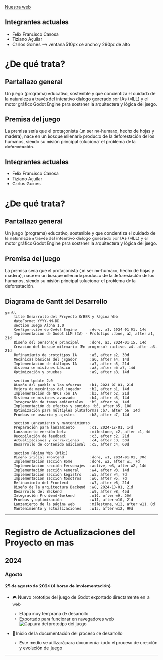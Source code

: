 [Nuestra web](https://beta-web-llm.netlify.app/index.html)

**Integrantes actuales**
---------------
- Félix Francisco Canosa
- Tiziano Aguilar
- Carlos Gomes
--> ventana  510px de ancho y 290px de alto

**¿De qué trata?**
=====================

**Pantallazo general**
--------------------

Un juego (programa) educativo, sostenible y que concientiza el cuidado de la naturaleza a través del interativo diálogo generado por IAs (MLL) y el motor gráfico Godot Engine para sostener la arquitectura y lógica del juego.

**Premisa del juego**
--------------------

La premisa sería que el protagonista (un ser no-humano, hecho de hojas y madera), nace en un bosque milenario producto de la deforestación de los humanos, siendo su misión principal solucionar el problema de la deforestación.


**Integrantes actuales**
---------------
- Félix Francisco Canosa
- Tiziano Aguilar
- Carlos Gomes


**¿De qué trata?**
=====================

**Pantallazo general**
--------------------

Un juego (programa) educativo, sostenible y que concientiza el cuidado de la naturaleza a través del interativo diálogo generado por IAs (MLL) y el motor gráfico Godot Engine para sostener la arquitectura y lógica del juego.

**Premisa del juego**
--------------------

La premisa sería que el protagonista (un ser no-humano, hecho de hojas y madera), nace en un bosque milenario producto de la deforestación de los humanos, siendo su misión principal solucionar el problema de la deforestación.


## Diagrama de Gantt del Desarrollo

```mermaid
gantt
    title Desarrollo del Proyecto OrBER y Página Web
    dateFormat YYYY-MM-DD
    section Juego Alpha 1.0
    Configuración de Godot Engine      :done, a1, 2024-01-01, 14d
    Implementación de Godot LLM (IA) - Prototipo :done, a2, after a1, 21d
    Diseño del personaje principal     :done, a3, 2024-01-15, 14d
    Creación del bosque milenario (En progreso) :active, a4, after a3, 21d
    Refinamiento de prototipos IA      :a5, after a2, 30d
    Mecánicas básicas del jugador      :a6, after a4, 14d
    Implementación de diálogos IA      :a7, after a5, 21d
    Sistema de misiones básico         :a8, after a6 a7, 14d
    Optimización y pruebas             :a9, after a8, 14d
    
    section Update 2.0
    Diseño del pueblo a las afueras    :b1, 2024-07-01, 21d
    Mejora de mecánicas del jugador    :b2, after b1, 14d
    Implementación de NPCs con IA      :b3, after b2, 21d
    Sistema de misiones avanzado       :b4, after b3, 14d
    Integración de temas ambientales   :b5, after b4, 14d
    Implementación de efectos y sonidos :b6, after b5, 10d
    Optimización para múltiples plataformas :b7, after b6, 14d
    Pruebas de usuario y ajustes       :b8, after b7, 14d
    
    section Lanzamiento y Mantenimiento
    Preparación para lanzamiento       :c1, 2024-12-01, 14d
    Lanzamiento versión beta           :milestone, c2, after c1, 0d
    Recopilación de feedback           :c3, after c2, 21d
    Actualizaciones y correcciones     :c4, after c3, 30d
    Desarrollo de contenido adicional  :c5, after c4, 60d

    section Página Web (Wiki)
    Diseño inicial Frontend            :done, w1, 2024-01-01, 30d
    Implementación sección Home        :done, w2, after w1, 7d
    Implementación sección Personajes  :active, w3, after w2, 14d
    Implementación sección General     :w4, after w3, 14d
    Implementación sección Registro    :w5, after w4, 7d
    Implementación sección Nosotros    :w6, after w5, 7d
    Refinamiento del Frontend          :w7, after w6, 21d
    Diseño de la arquitectura Backend  :w8, 2024-10-01, 21d
    Desarrollo del Backend             :w9, after w8, 45d
    Integración Frontend-Backend       :w10, after w9, 30d
    Pruebas y optimización             :w11, after w10, 21d
    Lanzamiento de la página web       :milestone, w12, after w11, 0d
    Mantenimiento y actualizaciones    :w13, after w12, 90d
```

---

# Registro de Actualizaciones del Proyecto en mas

## 2024

### Agosto

#### 25 de agosto de 2024 (4 horas de implementación)

- 🎮 Nuevo prototipo del juego de Godot exportado directamente en la web
  - Etapa muy temprana de desarrollo
  - Exportado para funcionar en navegadores web
  ![Captura del prototipo del juego](https://iili.io/dXPMBDu.png)

- 📝 Inicio de la documentación del proceso de desarrollo
  - Este medio se utilizará para documentar todo el proceso de creación y evolución del juego



---


